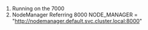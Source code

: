 1. Running on the 7000
2. NodeManager Referring 8000
   NODE_MANAGER = "http://nodemanager.default.svc.cluster.local:8000"

